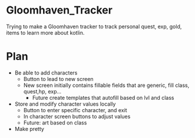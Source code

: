 # Gloomhaven_Tracker
Trying to make a Gloomhaven tracker to track personal quest, exp, gold, items to learn more about kotlin.


# Plan

* Be able to add characters
  * Button to lead to new screen
  * New screen initially contains fillable fields that are generic, fill class, quest,hp, exp...
    * Future create templates that autofill based on lvl and class
* Store and modify character values locally
  * Button to enter specific character, and exit
  * In character screen buttons to adjust values
  * Future: art based on class
* Make pretty
